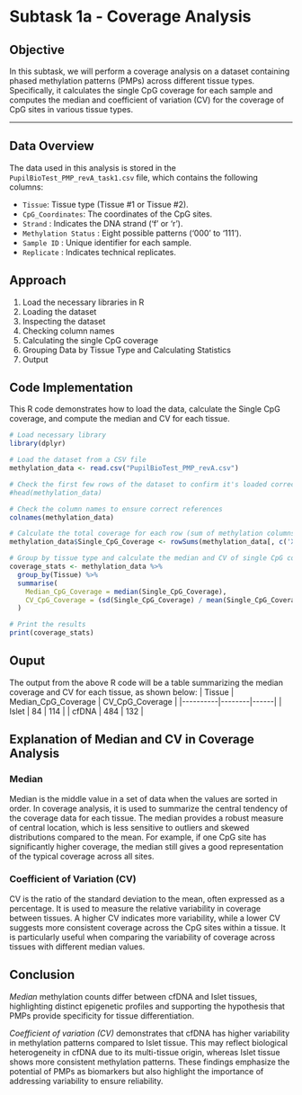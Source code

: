 # Subtask 1a - Coverage Analysis

## Objective

In this subtask, we will perform a coverage analysis on a dataset containing phased methylation patterns (PMPs) across different tissue types. Specifically, it calculates the single CpG coverage for each sample and computes the median and coefficient of variation (CV) for the coverage of CpG sites in various tissue types.



---

## Data Overview

The data used in this analysis is stored in the `PupilBioTest_PMP_revA_task1.csv` file, which contains the following columns:

- `Tissue`: Tissue type (Tissue #1 or Tissue #2).
- `CpG_Coordinates`: The coordinates of the CpG sites.
- `Strand` : Indicates the DNA strand (‘f’ or ‘r’).
- `Methylation Status` : Eight possible patterns (‘000’ to ‘111’).
- `Sample ID` : Unique identifier for each sample.
- `Replicate` : Indicates technical replicates. 

## Approach
1. Load the necessary libraries in R
2. Loading the dataset
3. Inspecting the dataset
4. Checking column names
5. Calculating the single CpG coverage
6. Grouping Data by Tissue Type and Calculating Statistics
7. Output


## Code Implementation

This R code demonstrates how to load the data, calculate the Single CpG coverage, and compute the median and CV for each tissue.

```r
# Load necessary library
library(dplyr)

# Load the dataset from a CSV file
methylation_data <- read.csv("PupilBioTest_PMP_revA.csv")

# Check the first few rows of the dataset to confirm it's loaded correctly
#head(methylation_data)

# Check the column names to ensure correct references
colnames(methylation_data)

# Calculate the total coverage for each row (sum of methylation columns)
methylation_data$Single_CpG_Coverage <- rowSums(methylation_data[, c('X.000', 'X.001', 'X.010', 'X.011', 'X.100', 'X.101', 'X.110', 'X.111')])

# Group by tissue type and calculate the median and CV of single CpG coverage
coverage_stats <- methylation_data %>%
  group_by(Tissue) %>%
  summarise(
    Median_CpG_Coverage = median(Single_CpG_Coverage),
    CV_CpG_Coverage = (sd(Single_CpG_Coverage) / mean(Single_CpG_Coverage)) * 100
  )

# Print the results
print(coverage_stats)

```

## Ouput

The output from the above R code will be a table summarizing the median coverage and CV for each tissue, as shown below:
| Tissue   | Median_CpG_Coverage | CV_CpG_Coverage   |
|----------|--------|------|
| Islet    | 84    | 114 |
| cfDNA    | 484   | 132 |
 
## Explanation of Median and CV in Coverage Analysis
### Median
Median is the middle value in a set of data when the values are sorted in order. In coverage analysis, it is used to summarize the central tendency of the coverage data for each tissue. The median provides a robust measure of central location, which is less sensitive to outliers and skewed distributions compared to the mean. For example, if one CpG site has significantly higher coverage, the median still gives a good representation of the typical coverage across all sites.

### Coefficient of Variation (CV)
CV is the ratio of the standard deviation to the mean, often expressed as a percentage. It is used to measure the relative variability in coverage between tissues. A higher CV indicates more variability, while a lower CV suggests more consistent coverage across the CpG sites within a tissue. It is particularly useful when comparing the variability of coverage across tissues with different median values.

## Conclusion
*Median* methylation counts differ between cfDNA and Islet tissues, highlighting distinct epigenetic profiles and supporting the hypothesis that PMPs provide specificity for tissue differentiation.

*Coefficient of variation (CV)* demonstrates that cfDNA has higher variability in methylation patterns compared to Islet tissue. This may reflect biological heterogeneity in cfDNA due to its multi-tissue origin, whereas Islet tissue shows more consistent methylation patterns.
These findings emphasize the potential of PMPs as biomarkers but also highlight the importance of addressing variability to ensure reliability.

